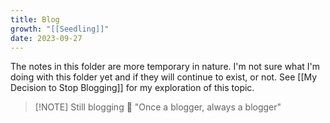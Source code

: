 ```yaml
---
title: Blog
growth: "[[Seedling]]"
date: 2023-09-27
---
```

The notes in this folder are more temporary in nature. I'm not sure what I'm doing with this folder yet and if they will continue to exist, or not. See [[My Decision to Stop Blogging]] for my exploration of this topic.

> [!NOTE] Still blogging 🤷
> "Once a blogger, always a blogger"